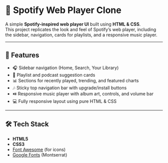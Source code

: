 # 🎵 Spotify Web Player Clone

A simple **Spotify-inspired web player UI** built using **HTML & CSS**.  
This project replicates the look and feel of Spotify’s web player, including the sidebar, navigation, cards for playlists, and a responsive music player.

---

## 🚀 Features
- 🎧 Sidebar navigation (Home, Search, Your Library)  
- 📂 Playlist and podcast suggestion cards  
- 📊 Sections for recently played, trending, and featured charts  
- 🎶 Sticky top navigation bar with upgrade/install buttons  
- ⏯️ Responsive music player with album art, controls, and volume bar  
- 💻 Fully responsive layout using pure HTML & CSS  

---

## 🛠️ Tech Stack
- **HTML5**  
- **CSS3**  
- [Font Awesome](https://fontawesome.com/) (for icons)  
- [Google Fonts](https://fonts.google.com/) (Montserrat)  




